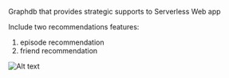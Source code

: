 
Graphdb that provides strategic supports to Serverless Web app  

Include two recommendations features:  

1. episode recommendation  
2. friend recommendation   


![Alt text](https://github.com/yh1008/neo4j/blob/master/setup/graph.png)
